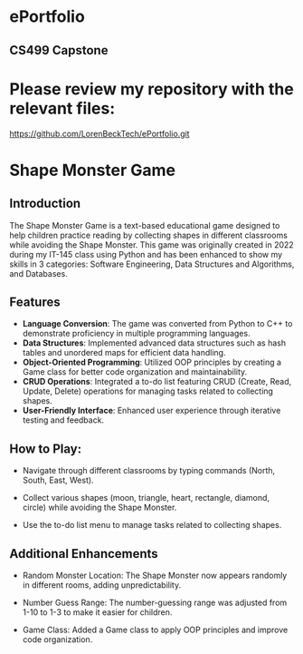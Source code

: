 # ePortfolio

## CS499 Capstone

# Please review my repository with the relevant files:
https://github.com/LorenBeckTech/ePortfolio.git


# Shape Monster Game

## Introduction
The Shape Monster Game is a text-based educational game designed to help children practice reading by collecting shapes in different classrooms while avoiding the Shape Monster. This game was originally created in 2022 during my IT-145 class using Python and has been enhanced to show my skills in 3 categories: Software Engineering, Data Structures and Algorithms, and Databases.

## Features
- **Language Conversion**: The game was converted from Python to C++ to demonstrate proficiency in multiple programming languages.
- **Data Structures**: Implemented advanced data structures such as hash tables and unordered maps for efficient data handling.
- **Object-Oriented Programming**: Utilized OOP principles by creating a Game class for better code organization and maintainability.
- **CRUD Operations**: Integrated a to-do list featuring CRUD (Create, Read, Update, Delete) operations for managing tasks related to collecting shapes.
- **User-Friendly Interface**: Enhanced user experience through iterative testing and feedback.

## How to Play:
- Navigate through different classrooms by typing commands (North, South, East, West).

- Collect various shapes (moon, triangle, heart, rectangle, diamond, circle) while avoiding the Shape Monster.

- Use the to-do list menu to manage tasks related to collecting shapes.

## Additional Enhancements

- Random Monster Location: The Shape Monster now appears randomly in different rooms, adding unpredictability.

- Number Guess Range: The number-guessing range was adjusted from 1-10 to 1-3 to make it easier for children.

- Game Class: Added a Game class to apply OOP principles and improve code organization.
